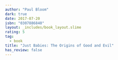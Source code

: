 ```yaml
---
author: "Paul Bloom"
dark: true
date: 2017-07-20
isbn: "0307886840"
layout: _includes/book_layout.slime
rating: 5
tag:
  - book
title: "Just Babies: The Origins of Good and Evil"
has_review: false
---
```



